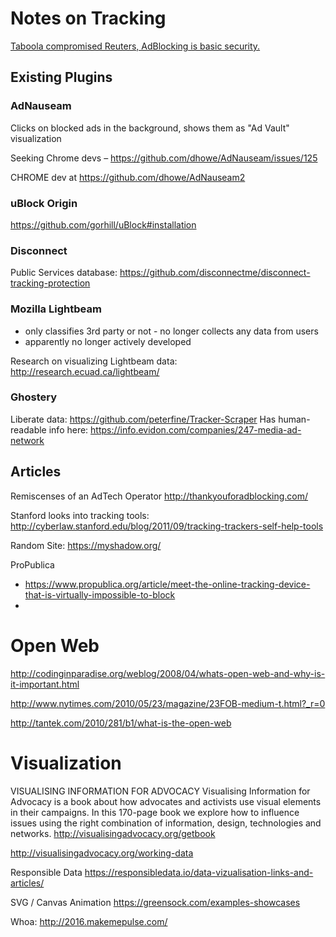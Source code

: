 # Notes on Tracking
[Taboola compromised Reuters, AdBlocking is basic security.](https://medium.com/@FredericJacobs/the-reuters-compromise-by-the-syrian-electronic-army-6bf570e1a85b#.veps3zsef)
## Existing Plugins

### AdNauseam
Clicks on blocked ads in the background, shows them as "Ad Vault" visualization

Seeking Chrome devs – https://github.com/dhowe/AdNauseam/issues/125

CHROME dev at https://github.com/dhowe/AdNauseam2

### uBlock Origin
https://github.com/gorhill/uBlock#installation

### Disconnect
Public Services database: 
https://github.com/disconnectme/disconnect-tracking-protection

### Mozilla Lightbeam
- only classifies 3rd party or not
- no longer collects any data from users
- apparently no longer actively developed 

Research on visualizing Lightbeam data: 
http://research.ecuad.ca/lightbeam/

### Ghostery
Liberate data: https://github.com/peterfine/Tracker-Scraper
Has human-readable info here: https://info.evidon.com/companies/247-media-ad-network

## Articles

Remiscenses of an AdTech Operator
http://thankyouforadblocking.com/

Stanford looks into tracking tools: 
http://cyberlaw.stanford.edu/blog/2011/09/tracking-trackers-self-help-tools

Random Site: https://myshadow.org/

ProPublica
- https://www.propublica.org/article/meet-the-online-tracking-device-that-is-virtually-impossible-to-block
- 

# Open Web

http://codinginparadise.org/weblog/2008/04/whats-open-web-and-why-is-it-important.html

http://www.nytimes.com/2010/05/23/magazine/23FOB-medium-t.html?_r=0

http://tantek.com/2010/281/b1/what-is-the-open-web

# Visualization

VISUALISING INFORMATION FOR ADVOCACY
Visualising Information for Advocacy is a book about how advocates and activists use visual elements in their campaigns. In this 170-page book we explore how to influence issues using the right combination of information, design, technologies and networks.
http://visualisingadvocacy.org/getbook

http://visualisingadvocacy.org/working-data

Responsible Data
https://responsibledata.io/data-vizualisation-links-and-articles/

SVG / Canvas Animation
https://greensock.com/examples-showcases

Whoa: http://2016.makemepulse.com/
